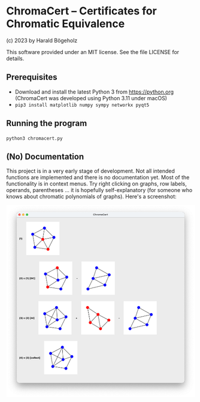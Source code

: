 # ChromaCert – Certificates for Chromatic Equivalence

(c) 2023 by Harald Bögeholz

This software provided under an MIT license. See the file LICENSE for details.

## Prerequisites

* Download and install the latest Python 3 from https://python.org (ChromaCert was developed using Python 3.11 under macOS)
* `pip3 install matplotlib numpy sympy networkx pyqt5`

## Running the program

`python3 chromacert.py`

## (No) Documentation

This project is in a very early stage of development. Not all intended functions are implemented 
and there is no documentation yet. Most of the functionality is in context menus.
Try right clicking on graphs, row labels, operands, parentheses ... it is hopefully self-explanatory
(for someone who knows about chromatic polynomials of graphs).
Here's a screenshot:

![Screenshot](screenshot-w5.png)
